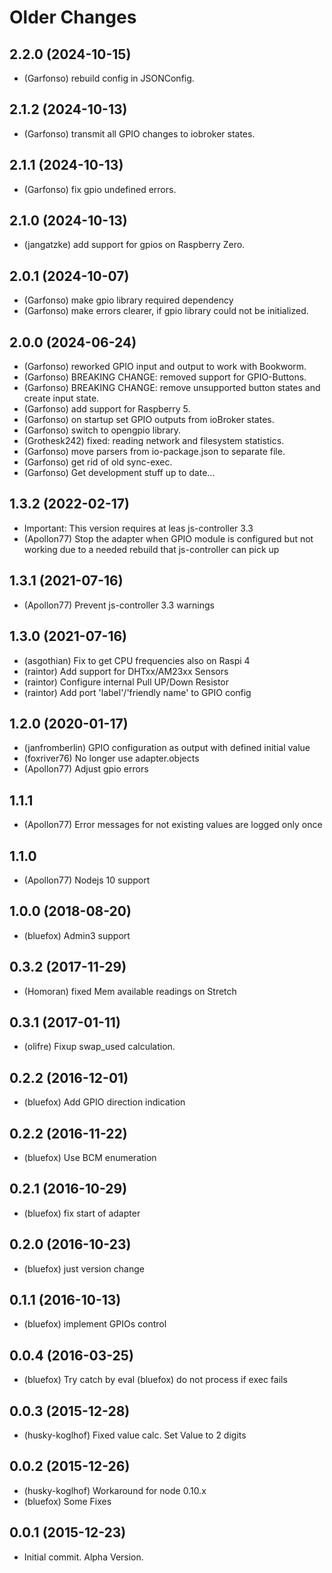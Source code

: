 # Older Changes
## 2.2.0 (2024-10-15)
* (Garfonso) rebuild config in JSONConfig.

## 2.1.2 (2024-10-13)
* (Garfonso) transmit all GPIO changes to iobroker states.

## 2.1.1 (2024-10-13)
* (Garfonso) fix gpio undefined errors.

## 2.1.0 (2024-10-13)
* (jangatzke) add support for gpios on Raspberry Zero.

## 2.0.1 (2024-10-07)
* (Garfonso) make gpio library required dependency
* (Garfonso) make errors clearer, if gpio library could not be initialized.

## 2.0.0 (2024-06-24)
* (Garfonso) reworked GPIO input and output to work with Bookworm.
* (Garfonso) BREAKING CHANGE: removed support for GPIO-Buttons. 
* (Garfonso) BREAKING CHANGE: remove unsupported button states and create input state.
* (Garfonso) add support for Raspberry 5.
* (Garfonso) on startup set GPIO outputs from ioBroker states.
* (Garfonso) switch to opengpio library.
* (Grothesk242) fixed: reading network and filesystem statistics.
* (Garfonso) move parsers from io-package.json to separate file.
* (Garfonso) get rid of old sync-exec.
* (Garfonso) Get development stuff up to date...

## 1.3.2 (2022-02-17)
* Important: This version requires at leas js-controller 3.3
* (Apollon77) Stop the adapter when GPIO module is configured but not working due to a needed rebuild that js-controller can pick up

## 1.3.1 (2021-07-16)
* (Apollon77) Prevent js-controller 3.3 warnings

## 1.3.0 (2021-07-16)
* (asgothian) Fix to get CPU frequencies also on Raspi 4
* (raintor) Add support for DHTxx/AM23xx Sensors
* (raintor) Configure internal Pull UP/Down Resistor
* (raintor) Add port 'label'/'friendly name' to GPIO config

## 1.2.0 (2020-01-17)
- (janfromberlin) GPIO configuration as output with defined initial value
- (foxriver76) No longer use adapter.objects
- (Apollon77) Adjust gpio errors

## 1.1.1
- (Apollon77) Error messages for not existing values are logged only once

## 1.1.0
 - (Apollon77) Nodejs 10 support

## 1.0.0 (2018-08-20)
 - (bluefox) Admin3 support

## 0.3.2 (2017-11-29)
 - (Homoran) fixed Mem available readings on Stretch

## 0.3.1 (2017-01-11)
 - (olifre) Fixup swap_used calculation.

## 0.2.2 (2016-12-01)
 - (bluefox) Add GPIO direction indication

## 0.2.2 (2016-11-22)
 - (bluefox) Use BCM enumeration

## 0.2.1 (2016-10-29)
 - (bluefox) fix start of adapter

## 0.2.0 (2016-10-23)
 - (bluefox) just version change

## 0.1.1 (2016-10-13)
 - (bluefox) implement GPIOs control

## 0.0.4 (2016-03-25)
 - (bluefox) Try catch by eval
   (bluefox) do not process if exec fails

## 0.0.3 (2015-12-28)
 - (husky-koglhof) Fixed value calc.
   Set Value to 2 digits

## 0.0.2 (2015-12-26)
 - (husky-koglhof) Workaround for node 0.10.x
 - (bluefox) Some Fixes

## 0.0.1 (2015-12-23)
 - Initial commit. Alpha Version.
